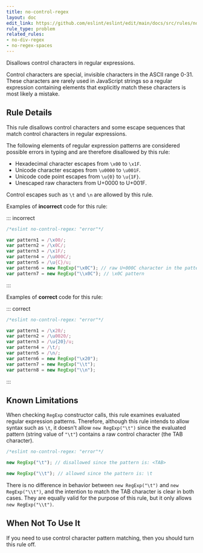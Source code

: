 ```yaml
---
title: no-control-regex
layout: doc
edit_link: https://github.com/eslint/eslint/edit/main/docs/src/rules/no-control-regex.md
rule_type: problem
related_rules:
- no-div-regex
- no-regex-spaces
---
```


<!--RECOMMENDED-->

Disallows control characters in regular expressions.

Control characters are special, invisible characters in the ASCII range 0-31. These characters are rarely used in JavaScript strings so a regular expression containing elements that explicitly match these characters is most likely a mistake.

## Rule Details

This rule disallows control characters and some escape sequences that match control characters in regular expressions.

The following elements of regular expression patterns are considered possible errors in typing and are therefore disallowed by this rule:

* Hexadecimal character escapes from `\x00` to `\x1F`.
* Unicode character escapes from `\u0000` to `\u001F`.
* Unicode code point escapes from `\u{0}` to `\u{1F}`.
* Unescaped raw characters from U+0000 to U+001F.

Control escapes such as `\t` and `\n` are allowed by this rule.

Examples of **incorrect** code for this rule:

::: incorrect

```js
/*eslint no-control-regex: "error"*/

var pattern1 = /\x00/;
var pattern2 = /\x0C/;
var pattern3 = /\x1F/;
var pattern4 = /\u000C/;
var pattern5 = /\u{C}/u;
var pattern6 = new RegExp("\x0C"); // raw U+000C character in the pattern
var pattern7 = new RegExp("\\x0C"); // \x0C pattern
```

:::

Examples of **correct** code for this rule:

::: correct

```js
/*eslint no-control-regex: "error"*/

var pattern1 = /\x20/;
var pattern2 = /\u0020/;
var pattern3 = /\u{20}/u;
var pattern4 = /\t/;
var pattern5 = /\n/;
var pattern6 = new RegExp("\x20");
var pattern7 = new RegExp("\\t");
var pattern8 = new RegExp("\\n");
```

:::

## Known Limitations

When checking `RegExp` constructor calls, this rule examines evaluated regular expression patterns. Therefore, although this rule intends to allow syntax such as `\t`, it doesn't allow `new RegExp("\t")` since the evaluated pattern (string value of `"\t"`) contains a raw control character (the TAB character).

```js
/*eslint no-control-regex: "error"*/

new RegExp("\t"); // disallowed since the pattern is: <TAB>

new RegExp("\\t"); // allowed since the pattern is: \t
```

There is no difference in behavior between `new RegExp("\t")` and `new RegExp("\\t")`, and the intention to match the TAB character is clear in both cases. They are equally valid for the purpose of this rule, but it only allows `new RegExp("\\t")`.

## When Not To Use It

If you need to use control character pattern matching, then you should turn this rule off.
